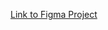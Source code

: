 [Link to Figma Project](https://www.figma.com/file/ivgb9OfADjPvRowi32CSgY/UBER_course?node-id=0%3A1&mode=dev)
